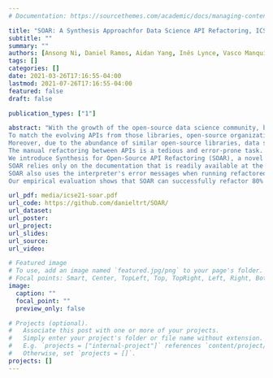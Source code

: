 ```yaml
---
# Documentation: https://sourcethemes.com/academic/docs/managing-content/

title: "SOAR: A Synthesis Approachfor Data Science API Refactoring, ICSE 2021"
subtitle: ""
summary: ""
authors: [Ansong Ni, Daniel Ramos, Aidan Yang, Inês Lynce, Vasco Manquinho, Ruben Martins, Claire Le Goues]
tags: []
categories: []
date: 2021-03-26T17:16:55-04:00
lastmod: 2021-07-26T17:16:55-04:00
featured: false
draft: false

publication_types: ["1"]

abstract: "With the growth of the open-source data science community, both the number of data science libraries and the number of versions for the same library are increasing rapidly.
To match the evolving APIs from those libraries, open-source organizations often have to exert manual effort to refactor the APIs used in the code base. 
Moreover, due to the abundance of similar open-source libraries, data scientists working on a certain application may have an abundance of libraries to choose, maintain and migrate between. 
The manual refactoring between APIs is a tedious and error-prone task. Although recent research efforts were made on performing automatic API refactoring between different languages, previous work relies on statistical learning with collected pairwise training data for the API matching and migration. Using large statistical data for refactoring is not ideal because such training data will not be available for a new library or a new version of the same library.
We introduce Synthesis for Open-Source API Refactoring (SOAR), a novel technique that requires no training data to achieve API migration and refactoring. 
SOAR relies only on the documentation that is readily available at the release of the library to learn API  representations and mapping between libraries. Using program synthesis, SOAR automatically computes the correct configuration of arguments to the APIs and any glue code required to invoke those APIs.
SOAR also uses the interpreter's error messages when running refactored code to generate logical constraints that can be used to prune the search space.
Our empirical evaluation shows that SOAR can successfully refactor 80% of our benchmarks corresponding to deep learning models with up to 44 layers with an average run time of 97.23 seconds, and 9% of the data wrangling benchmarks with an average run time of 17.31 seconds."

url_pdf: media/icse21-soar.pdf
url_code: https://github.com/danieltrt/SOAR/
url_dataset:
url_poster:
url_project:
url_slides:
url_source:
url_video:

# Featured image
# To use, add an image named `featured.jpg/png` to your page's folder.
# Focal points: Smart, Center, TopLeft, Top, TopRight, Left, Right, BottomLeft, Bottom, BottomRight.
image:
  caption: ""
  focal_point: ""
  preview_only: false

# Projects (optional).
#   Associate this post with one or more of your projects.
#   Simply enter your project's folder or file name without extension.
#   E.g. `projects = ["internal-project"]` references `content/project/deep-learning/index.md`.
#   Otherwise, set `projects = []`.
projects: []
---
```


